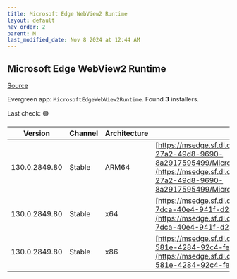 ```yaml
---
title: Microsoft Edge WebView2 Runtime
layout: default
nav_order: 2
parent: M
last_modified_date: Nov 8 2024 at 12:44 AM
---
```


## Microsoft Edge WebView2 Runtime

[Source](https://developer.microsoft.com/en-us/microsoft-edge/webview2/)

Evergreen app: `MicrosoftEdgeWebView2Runtime`. Found **3** installers.

Last check: 🟢

| Version       | Channel | Architecture | URI                                                                                                                                                                                                                                                                                                                            |
| ------------- | ------- | ------------ | ------------------------------------------------------------------------------------------------------------------------------------------------------------------------------------------------------------------------------------------------------------------------------------------------------------------------------ |
| 130.0.2849.80 | Stable  | ARM64        | [https://msedge.sf.dl.delivery.mp.microsoft.com/filestreamingservice/files/1164cae9-27a2-49d8-9690-8a2917595499/MicrosoftEdgeWebView2RuntimeInstallerARM64.exe](https://msedge.sf.dl.delivery.mp.microsoft.com/filestreamingservice/files/1164cae9-27a2-49d8-9690-8a2917595499/MicrosoftEdgeWebView2RuntimeInstallerARM64.exe) |
| 130.0.2849.80 | Stable  | x64          | [https://msedge.sf.dl.delivery.mp.microsoft.com/filestreamingservice/files/0a9218ab-7dca-40e4-941f-d24d1d8e3970/MicrosoftEdgeWebView2RuntimeInstallerX64.exe](https://msedge.sf.dl.delivery.mp.microsoft.com/filestreamingservice/files/0a9218ab-7dca-40e4-941f-d24d1d8e3970/MicrosoftEdgeWebView2RuntimeInstallerX64.exe)     |
| 130.0.2849.80 | Stable  | x86          | [https://msedge.sf.dl.delivery.mp.microsoft.com/filestreamingservice/files/41425570-581e-4284-92c4-fe8b66a10147/MicrosoftEdgeWebView2RuntimeInstallerX86.exe](https://msedge.sf.dl.delivery.mp.microsoft.com/filestreamingservice/files/41425570-581e-4284-92c4-fe8b66a10147/MicrosoftEdgeWebView2RuntimeInstallerX86.exe)     |
